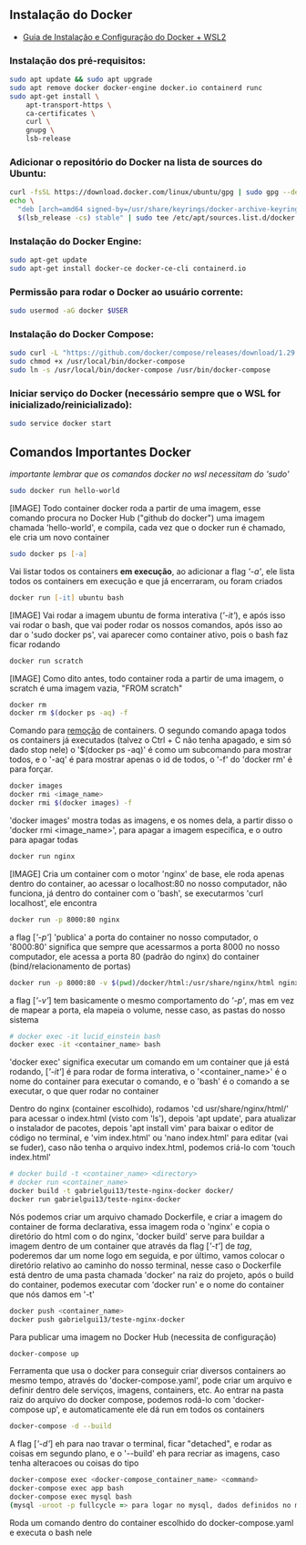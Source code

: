 ## Instalação do Docker
* [Guia de Instalação e Configuração do Docker + WSL2](https://github.com/codeedu/wsl2-docker-quickstart#1---instalar-o-docker-com-docker-engine-docker-nativo)
### Instalação dos pré-requisitos:
```zsh
sudo apt update && sudo apt upgrade
sudo apt remove docker docker-engine docker.io containerd runc
sudo apt-get install \
    apt-transport-https \
    ca-certificates \
    curl \
    gnupg \
    lsb-release
```
### Adicionar o repositório do Docker na lista de sources do Ubuntu:
```zsh
curl -fsSL https://download.docker.com/linux/ubuntu/gpg | sudo gpg --dearmor -o /usr/share/keyrings/docker-archive-keyring.gpg
echo \
  "deb [arch=amd64 signed-by=/usr/share/keyrings/docker-archive-keyring.gpg] https://download.docker.com/linux/ubuntu \
  $(lsb_release -cs) stable" | sudo tee /etc/apt/sources.list.d/docker.list > /dev/null
```

### Instalação do Docker Engine:
```zsh
sudo apt-get update
sudo apt-get install docker-ce docker-ce-cli containerd.io
```

### Permissão para rodar o Docker ao usuário corrente:
```zsh
sudo usermod -aG docker $USER
```

### Instalação do Docker Compose:
```zsh
sudo curl -L "https://github.com/docker/compose/releases/download/1.29.1/docker-compose-$(uname -s)-$(uname -m)" -o /usr/local/bin/docker-compose
sudo chmod +x /usr/local/bin/docker-compose
sudo ln -s /usr/local/bin/docker-compose /usr/bin/docker-compose
```

### Iniciar serviço do Docker (necessário sempre que o WSL for inicializado/reinicializado):
```zsh
sudo service docker start
```


## Comandos Importantes Docker
_importante lembrar que os comandos docker no wsl necessitam do 'sudo'_
```zsh
sudo docker run hello-world 
```
[IMAGE] Todo container docker roda a partir de uma imagem, esse comando procura no Docker Hub ("github do docker") uma imagem chamada 'hello-world', e compila, cada vez que o docker run é chamado, ele cria um novo container

```zsh
sudo docker ps [-a]
```
Vai listar todos os containers **em execução**, ao adicionar a flag *'-a'*, ele lista todos os containers em execução e que já encerraram, ou foram criados

```zsh
docker run [-it] ubuntu bash
```
[IMAGE] Vai rodar a imagem ubuntu de forma interativa (*'-it'*), e após isso vai rodar o bash, que vai poder rodar os nossos comandos, após isso ao dar o 'sudo docker ps', vai aparecer como container ativo, pois o bash faz ficar rodando

```zsh
docker run scratch
```
[IMAGE] Como dito antes, todo container roda a partir de uma imagem, o scratch é uma imagem vazia, "FROM scratch"

```zsh
docker rm
docker rm $(docker ps -aq) -f
```
Comando para [remoção](https://docs.docker.com/engine/reference/commandline/rm/) de containers. O segundo comando apaga todos os containers já executados (talvez o Ctrl + C não tenha apagado, e sim só dado stop nele) o '$(docker ps -aq)' é como um subcomando para mostrar todos, e o '-aq' é para mostrar apenas o id de todos, o '-f' do 'docker rm' é para forçar.

```zsh
docker images
docker rmi <image_name>
docker rmi $(docker images) -f
```
'docker images' mostra todas as imagens, e os nomes dela, a partir disso o 'docker rmi <image_name>', para apagar a imagem especifica, e o outro para apagar todas

```zsh
docker run nginx
```
[IMAGE] Cria um container com o motor 'nginx' de base, ele roda apenas dentro do container, ao acessar o localhost:80 no nosso computador, não funciona, já dentro do container com o 'bash', se executarmos 'curl localhost', ele encontra

```zsh
docker run -p 8000:80 nginx
```
a flag [*'-p'*] 'publica' a porta do container no nosso computador, o '8000:80' significa que sempre que acessarmos a porta 8000 no nosso computador, ele acessa a porta 80 (padrão do nginx) do container (bind/relacionamento de portas)

```zsh
docker run -p 8000:80 -v $(pwd)/docker/html:/usr/share/nginx/html nginx
```
a flag [*'-v'*] tem basicamente o mesmo comportamento do *'-p'*, mas em vez de mapear a porta, ela mapeia o volume, nesse caso, as pastas do nosso sistema

```zsh
# docker exec -it lucid_einstein bash
docker exec -it <container_name> bash
```
'docker exec' significa executar um comando em um container que já está rodando, [*'-it'*] é para rodar de forma interativa, o '<container_name>' é o nome do container para executar o comando, e o 'bash' é o comando a se executar, o que quer rodar no container

Dentro do nginx (container escolhido), rodamos 'cd usr/share/nginx/html/' para acessar o index.html (visto com 'ls'), depois 'apt update', para atualizar o instalador de pacotes, depois 'apt install vim' para baixar o editor de código no terminal, e 'vim index.html' ou 'nano index.html' para editar (vai se fuder), caso não tenha o arquivo index.html, podemos criá-lo com 'touch index.html'

```zsh
# docker build -t <container_name> <directory>
# docker run <container_name>
docker build -t gabrielgui13/teste-nginx-docker docker/
docker run gabrielgui13/teste-nginx-docker
```
Nós podemos criar um arquivo chamado Dockerfile, e criar a imagem do container de forma declarativa, essa imagem roda o 'nginx' e copia o diretório do html com o do nginx, 'docker build' serve para buildar a imagem dentro de um container que através da flag [*'-t'*] de *tag*, poderemos dar um nome logo em seguida, e por último, vamos colocar o diretório relativo ao caminho do nosso terminal, nesse caso o Dockerfile está dentro de uma pasta chamada 'docker' na raiz do projeto, após o build do container, podemos executar com 'docker run' e o nome do container que nós damos em '-t'

```zsh
docker push <container_name>
docker push gabrielgui13/teste-nginx-docker
```
Para publicar uma imagem no Docker Hub (necessita de configuração)

```zsh
docker-compose up
```
Ferramenta que usa o docker para conseguir criar diversos containers ao mesmo tempo, através do 'docker-compose.yaml', pode criar um arquivo e definir dentro dele serviços, imagens, containers, etc. Ao entrar na pasta raiz do arquivo do docker compose, podemos rodá-lo com 'docker-compose up', e automaticamente ele dá run em todos os containers

```zsh
docker-compose -d --build
```
A flag [*'-d'*] eh para nao travar o terminal, ficar "detached", e rodar as coisas em segundo plano, e o '--build' eh para recriar as imagens, caso tenha alteracoes ou coisas do tipo

```zsh
docker-compose exec <docker-compose_container_name> <command> 
docker-compose exec app bash 
docker-compose exec mysql bash 
(mysql -uroot -p fullcycle => para logar no mysql, dados definidos no main.go) 
```
Roda um comando dentro do container escolhido do docker-compose.yaml e executa o bash nele